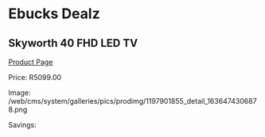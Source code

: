 
# Ebucks Dealz
## Skyworth 40 FHD LED TV
[Product Page](https://www.ebucks.com/web/shop/productSelected.do?prodId=1197901855&catId=864916175)

Price: R5099.00

Image: /web/cms/system/galleries/pics/prodimg/1197901855_detail_1636474306878.png

Savings: 


	